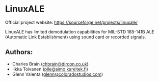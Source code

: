 # LinuxALE

Official project website: https://sourceforge.net/projects/linuxale/

LinuxALE has limited demodulation capabilities for MIL-STD 188-141B ALE (Automatic Link Establishment) using sound card or recorded signals.

## Authors:
* Charles Brain (chbrain@dircon.co.uk)
* Ilkka Toivanen (pile@aimo.kareltek.fi)
* Glenn Valenta (glenn@coloradostudios.com)
